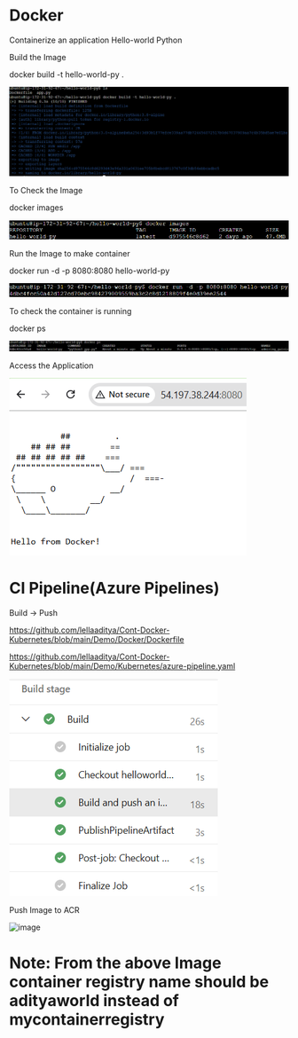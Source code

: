 # Docker

Containerize an application Hello-world Python


Build the Image

docker build -t hello-world-py .

![alt text](image-3.png)

To Check the Image

docker images

![alt text](image.png)

Run the Image to make container

docker run -d -p 8080:8080 hello-world-py

![alt text](image-1.png)

To check the container is running

docker ps

![alt text](image-2.png)

Access the Application

![alt text](image-4.png)


# CI Pipeline(Azure Pipelines)

Build -> Push

https://github.com/lellaaditya/Cont-Docker-Kubernetes/blob/main/Demo/Docker/Dockerfile

https://github.com/lellaaditya/Cont-Docker-Kubernetes/blob/main/Demo/Kubernetes/azure-pipeline.yaml

![alt text](image-5.png)


Push Image to ACR

<img width="892" height="736" alt="image" src="https://github.com/user-attachments/assets/26996a9f-46f3-450d-9a65-bdbfab64fd03" />

# Note: From the above Image container registry name should be adityaworld instead of mycontainerregistry
